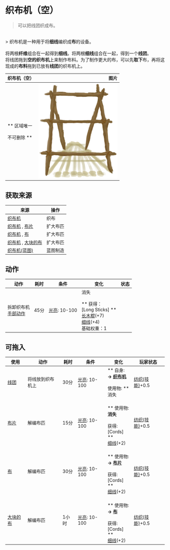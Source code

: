 # 织布机（空）  
> 可以把线团织成布。  
<br>  
> 织布机是一种用于将<b>细线</b>编织成<b>布</b>的设备。<br><br>将两根<b>纤维</b>组合在一起得到<b>细线</b>。将两根<b>细线</b>组合在一起，得到一个<b>线团</b>。<br>将线团拖到<b>空的织布机</b>上来制作布料。为了制作更大的布，可以先<b>取下</b>布，再将这现成的<b>布料</b>拖到已放有<b>线团</b>的织布机上。  
  
  织布机（空）  |   图片   
 ----  |  ----:   
 ** 区域唯一 **<br><br>** 不可删除 **  |  <img decoding="async" src="Sprite/Loom.png" href="a.md" style="max-width:300px;max-height:300px;">   
  
## 获取来源  
来源  |  操作  
----  |  ----  
[织布机](Loom.md)  |  织布  
[织布机](Loom.md) , [布片](ClothSmall.md)  |  扩大布匹  
[织布机](Loom.md) , [布](Cloth.md)  |  扩大布匹  
[织布机](Loom.md) , [大块的布](ClothLarge.md)  |  扩大布匹  
[织布机(蓝图)](Bp_Loom.md)  |  蓝图制造  
## 动作  
动作  |  耗时  |  条件  |  变化  |  状态  
----  |  ----  |  ----  |  ----  |  ----  
拆卸织布机<br>[手部动作](HandAction.md)  |  45分  |  [光亮](Light.md): 10-100  |  消失<br><br>** 获得： **<br>** [Long Sticks] **<br>  [长木棍](StickLong.md)(+7)<br>  [细线](CordFiber.md)(+4)<br>基础权重：1<br>  |    
## 可拖入  
使用  |  动作  |  耗时  |  条件  |  变化  |  玩家状态  
----  |  ----  |  ----  |  ----  |  ----  |  ----  
[线团](YarnFiber.md)  |  将线放到织布机上<br>  |  30分  |  [光亮](Light.md): 10-100  |  ** 自身: **<br>→ [织布机](Loom.md)<br><br>** 使用物: **<br>消失  |  [纺织(技能)](Skill_Tailoring.md)+0.5  
[布片](ClothSmall.md)  |  解编布匹<br>  |  15分  |  [光亮](Light.md): 10-100  |  <br>** 使用物: **<br>消失<br><br>** 获得: **<br>** [Cords] **<br>  [细线](CordFiber.md)(+2)<br>  |  [纺织(技能)](Skill_Tailoring.md)+0.5  
[布](Cloth.md)  |  解编布匹<br>  |  30分  |  [光亮](Light.md): 10-100  |  <br>** 使用物: **<br>→ [布片](ClothSmall.md)<br><br>** 获得: **<br>** [Cords] **<br>  [细线](CordFiber.md)(+2)<br>  |  [纺织(技能)](Skill_Tailoring.md)+0.5  
[大块的布](ClothLarge.md)  |  解编布匹<br>  |  1小时  |  [光亮](Light.md): 10-100  |  <br>** 使用物: **<br>→ [布](Cloth.md)<br><br>** 获得: **<br>** [Cords] **<br>  [细线](CordFiber.md)(+2)<br>  |  [纺织(技能)](Skill_Tailoring.md)+0.5  
